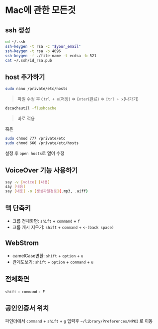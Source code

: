 # Mac에 관한 모든것

## ssh 생성

```sh
cd ~/.ssh
ssh-keygen -t rsa -C "$your_email"
ssh-keygen -t rsa -b 4096
ssh-keygen -f ./file-name -t ecdsa -b 521
cat ~/.ssh/id_rsa.pub
```

## host 추가하기

```sh
sudo nano /private/etc/hosts
```
> 파일 수정 후 `Ctrl + o`(저장) => `Enter`(완료) => `Ctrl + x`(나가기)

```sh
dscacheutil -flushcache
```

> 바로 적용

혹은
```sh
sudo chmod 777 /private/etc
sudo chmod 666 /private/etc/hosts
```
설정 후 `open hosts`로 열어 수정 

## VoiceOver 기능 사용하기
```sh
say -v [voice] [내용]
say [내용]
say [내용] -o [생성파일경로](.mp3, .aiff)
```

## 맥 단축키
- 크롬 전체화면: `shift` + `command` + `f`
- 크롬 캐시 지우기: `shift` + `command` + `<-(back space)`

## WebStrom
- camelCase변환: `shift` + `option` + `u`
- 관계도보기: `shift` + `option` + `command` + `u`

## 전체화면
`shift` + `command` + `F`

## 공인인증서 위치
파인더에서 `command` + `shift` + `g` 입력후 `~/library/Preferences/NPKI` 로 이동
